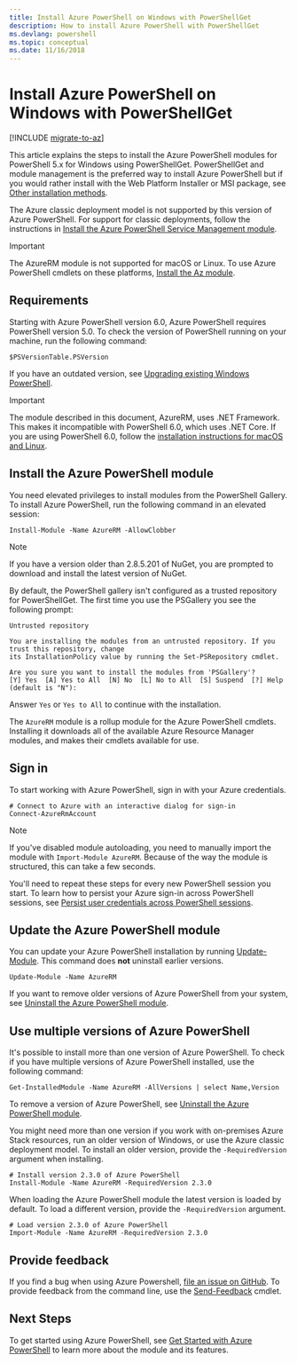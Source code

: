 ```yaml
---
title: Install Azure PowerShell on Windows with PowerShellGet
description: How to install Azure PowerShell with PowerShellGet
ms.devlang: powershell
ms.topic: conceptual
ms.date: 11/16/2018
---
```


# Install Azure PowerShell on Windows with PowerShellGet

[!INCLUDE [migrate-to-az](../includes/migrate-to-az.md)]

This article explains the steps to install the Azure PowerShell modules for PowerShell 5.x for
Windows using PowerShellGet. PowerShellGet and module management is the preferred way to install
Azure PowerShell but if you would rather install with the Web Platform Installer or MSI package, see
[Other installation methods](other-install.md).

The Azure classic deployment model is not supported by this version of Azure PowerShell. For support
for classic deployments, follow the instructions in
[Install the Azure PowerShell Service Management module](/powershell/azure/servicemanagement/install-azure-ps).

> [!IMPORTANT]
> The AzureRM module is not supported for macOS or Linux. To use Azure PowerShell cmdlets on these
> platforms, [Install the Az module](/powershell/azure/install-az-ps).

## Requirements

Starting with Azure PowerShell version 6.0, Azure PowerShell requires PowerShell version 5.0. To
check the version of PowerShell running on your machine, run the following command:

```powershell-interactive
$PSVersionTable.PSVersion
```

If you have an outdated version, see
[Upgrading existing Windows PowerShell](/powershell/scripting/windows-powershell/install/installing-windows-powershell#upgrading-existing-windows-powershell).

> [!IMPORTANT]
> The module described in this document, AzureRM, uses .NET Framework. This makes it incompatible
> with PowerShell 6.0, which uses .NET Core. If you are using PowerShell 6.0, follow the
> [installation instructions for macOS and Linux](/powershell/azure/install-az-ps).

## Install the Azure PowerShell module

You need elevated privileges to install modules from the PowerShell Gallery. To install Azure
PowerShell, run the following command in an elevated session:

```azurepowershell-interactive
Install-Module -Name AzureRM -AllowClobber
```

> [!NOTE]
> If you have a version older than 2.8.5.201 of NuGet, you are prompted to download and install the
> latest version of NuGet.

By default, the PowerShell gallery isn't configured as a trusted repository for PowerShellGet. The
first time you use the PSGallery you see the following prompt:

```Output
Untrusted repository

You are installing the modules from an untrusted repository. If you trust this repository, change
its InstallationPolicy value by running the Set-PSRepository cmdlet.

Are you sure you want to install the modules from 'PSGallery'?
[Y] Yes  [A] Yes to All  [N] No  [L] No to All  [S] Suspend  [?] Help (default is "N"):
```

Answer `Yes` or `Yes to All` to continue with the installation.

The `AzureRM` module is a rollup module for the Azure PowerShell cmdlets. Installing it downloads
all of the available Azure Resource Manager modules, and makes their cmdlets available for use.

## Sign in

To start working with Azure PowerShell, sign in with your Azure credentials.

```azurepowershell-interactive
# Connect to Azure with an interactive dialog for sign-in
Connect-AzureRmAccount
```

> [!NOTE]
> If you've disabled module autoloading, you need to manually import the module with
> `Import-Module AzureRM`. Because of the way the module is structured, this can take a few seconds.

You'll need to repeat these steps for every new PowerShell session you start. To learn how to
persist your Azure sign-in across PowerShell sessions, see
[Persist user credentials across PowerShell sessions](context-persistence.md).

## Update the Azure PowerShell module

You can update your Azure PowerShell installation by running
[Update-Module](/powershell/module/powershellget/update-module). This command does **not** uninstall
earlier versions.

```powershell-interactive
Update-Module -Name AzureRM
```

If you want to remove older versions of Azure PowerShell from your system, see
[Uninstall the Azure PowerShell module](uninstall-azurerm-ps.md).

## Use multiple versions of Azure PowerShell

It's possible to install more than one version of Azure PowerShell. To check if you have multiple
versions of Azure PowerShell installed, use the following command:

```azurepowershell-interactive
Get-InstalledModule -Name AzureRM -AllVersions | select Name,Version
```

To remove a version of Azure PowerShell, see
[Uninstall the Azure PowerShell module](uninstall-azurerm-ps.md).

You might need more than one version if you work with on-premises Azure Stack resources, run an
older version of Windows, or use the Azure classic deployment model. To install an older version,
provide the `-RequiredVersion` argument when installing.

```azurepowershell-interactive
# Install version 2.3.0 of Azure PowerShell
Install-Module -Name AzureRM -RequiredVersion 2.3.0
```

When loading the Azure PowerShell module the latest version is loaded by default. To load a
different version, provide the `-RequiredVersion` argument.

```azurepowershell-interactive
# Load version 2.3.0 of Azure PowerShell
Import-Module -Name AzureRM -RequiredVersion 2.3.0
```

## Provide feedback

If you find a bug when using Azure Powershell,
[file an issue on GitHub](https://github.com/Azure/azure-powershell/issues). To provide feedback
from the command line, use the [Send-Feedback](/powershell/module/azurerm.profile/send-feedback)
cmdlet.

## Next Steps

To get started using Azure PowerShell, see
[Get Started with Azure PowerShell](get-started-azureps.md) to learn more about the module and its
features.
